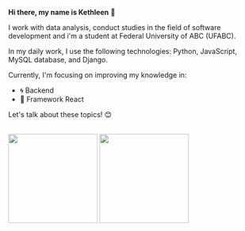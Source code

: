 **Hi there, my name is Kethleen** 👋

I work with data analysis, conduct studies in the field of software development and i'm a student at Federal University of ABC (UFABC).

In my daily work, I use the following technologies: Python, JavaScript, MySQL database, and Django.

Currently, I'm focusing on improving my knowledge in:

- 🌀 Backend
- 🎨 Framework React
  
Let's talk about these topics! 😊

<div style="display: inline_block"><br>
  <img height="180em" src="https://github-readme-stats.vercel.app/api?username=kettaraujo&show_icons=true&theme=dracula&include_all_commits=true&count_private=true"/>
  <img height="180em" src="https://github-readme-stats.vercel.app/api/top-langs/?username=kettaraujo&layout=compact&langs_count=6&theme=dracula"/>
</div>
